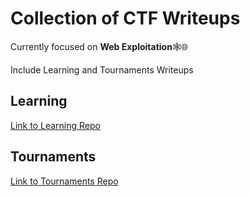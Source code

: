 # Collection of CTF Writeups

Currently focused on **Web Exploitation**🕸️🌐

Include Learning and Tournaments Writeups

## Learning
[Link to Learning Repo](Learning)

## Tournaments

[Link to Tournaments Repo](Tournaments)

